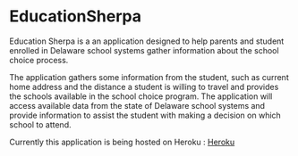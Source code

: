# EducationSherpa

Education Sherpa is a an application designed to help parents and student enrolled in Delaware school systems gather information about the school choice process.  

The application gathers some information from the student, such as current home address and the distance a student is willing to travel and provides the schools available in the school choice program.  The application will access available data from the state of Delaware school systems and provide information to assist the student with making a decision on which school to attend.  

Currently this application is being hosted on Heroku : [Heroku](https://afternoon-dusk-27644.herokuapp.com/)
